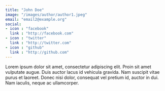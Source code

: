 ```yaml
---
title: "John Doe"
image: "/images/author/author1.jpeg"
email: "email2@example.org"
social:
- icon : "facebook"
  link : "http://facebook.com"
- icon : "twitter"
  link : "http://twitter.com"
- icon : "github"
  link : "http://github.com"
---
```


Lorem ipsum dolor sit amet, consectetur adipiscing elit. Proin sit amet vulputate augue. Duis auctor lacus id vehicula gravida. Nam suscipit vitae purus et laoreet.
Donec nisi dolor, consequat vel pretium id, auctor in dui. Nam iaculis, neque ac ullamcorper.